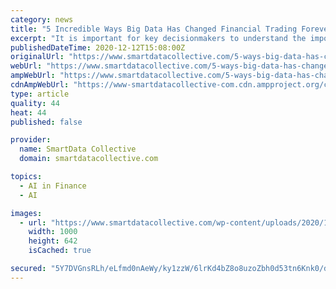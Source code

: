 ```yaml
---
category: news
title: "5 Incredible Ways Big Data Has Changed Financial Trading Forever"
excerpt: "It is important for key decisionmakers to understand the importance of big data in financial trading and identify ways to use it effectively."
publishedDateTime: 2020-12-12T15:08:00Z
originalUrl: "https://www.smartdatacollective.com/5-ways-big-data-has-changed-financial-trading-forever/"
webUrl: "https://www.smartdatacollective.com/5-ways-big-data-has-changed-financial-trading-forever/"
ampWebUrl: "https://www.smartdatacollective.com/5-ways-big-data-has-changed-financial-trading-forever/amp/"
cdnAmpWebUrl: "https://www-smartdatacollective-com.cdn.ampproject.org/c/s/www.smartdatacollective.com/5-ways-big-data-has-changed-financial-trading-forever/amp/"
type: article
quality: 44
heat: 44
published: false

provider:
  name: SmartData Collective
  domain: smartdatacollective.com

topics:
  - AI in Finance
  - AI

images:
  - url: "https://www.smartdatacollective.com/wp-content/uploads/2020/12/shutterstock_546133276.jpg"
    width: 1000
    height: 642
    isCached: true

secured: "5Y7DVGnsRLh/eLfmd0nAeWy/ky1zzW/6lrKd4bZ8o8uzoZbh0d53tn6Knk0/dyRrB0ef+pl5JpxirPwYzGJy/ayxTqvDYKVcyBbyHWiu023PfQuGoehPcYBl7Qw55ow5jj5oYhixwYihd7ABBCjZ6Ki1ja20xYzou0QT/K5DUeTmiDHWmPTl5pDO6vPnMnSPmUDNdK5140kEizSiccOmiimnUxUprar2RmhwHU5rtmLLV/3YVRE8opEUe4Ds/gQmc9DicOXUawrSSF4djoVqu2nsp7ONDCh8W/O+RdkObAGvbKiEqSHHVgUug+pVjCSyfpB3YTBzT7WlHfbjwrAXiE1nAjnn9HjC4a6jpNxrShk=;tBWxAKqOlDnRI+Pv1GxGNQ=="
---
```


